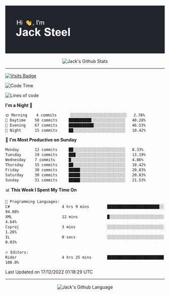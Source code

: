 <p align="center">
  <img align="center" src="https://github.com/JackSteel97/JackSteel97/blob/main/header.png?raw=true" alt="Hi, I'm Jack Steel" /> 
 </p>
<p align="center">
 <img align="center" src="https://github-readme-stats.vercel.app/api?username=jacksteel97&show_icons=true&count_private=true&theme=dracula" alt="Jack's Github Stats" /> 
</p>

<hr/>

[![Visits Badge](https://badges.pufler.dev/visits/JackSteel97/JackSteel97?color=blue&label=Profile%20Visits)](https://github.com/JackSteel97)
<!--START_SECTION:waka-->
![Code Time](http://img.shields.io/badge/Code%20Time-503%20hrs%2022%20mins-blue)

![Lines of code](https://img.shields.io/badge/From%20Hello%20World%20I%27ve%20Written-864%20Thousand%20lines%20of%20code-blue)

**I'm a Night 🦉** 

```text
🌞 Morning    4 commits      ░░░░░░░░░░░░░░░░░░░░░░░░░   2.78% 
🌆 Daytime    58 commits     ██████████░░░░░░░░░░░░░░░   40.28% 
🌃 Evening    67 commits     ███████████░░░░░░░░░░░░░░   46.53% 
🌙 Night      15 commits     ██░░░░░░░░░░░░░░░░░░░░░░░   10.42%

```
📅 **I'm Most Productive on Sunday** 

```text
Monday       12 commits     ██░░░░░░░░░░░░░░░░░░░░░░░   8.33% 
Tuesday      19 commits     ███░░░░░░░░░░░░░░░░░░░░░░   13.19% 
Wednesday    7 commits      █░░░░░░░░░░░░░░░░░░░░░░░░   4.86% 
Thursday     15 commits     ██░░░░░░░░░░░░░░░░░░░░░░░   10.42% 
Friday       30 commits     █████░░░░░░░░░░░░░░░░░░░░   20.83% 
Saturday     30 commits     █████░░░░░░░░░░░░░░░░░░░░   20.83% 
Sunday       31 commits     █████░░░░░░░░░░░░░░░░░░░░   21.53%

```


📊 **This Week I Spent My Time On** 

```text
💬 Programming Languages: 
C#                       4 hrs 9 mins        ███████████████████████░░   94.08% 
XML                      12 mins             █░░░░░░░░░░░░░░░░░░░░░░░░   4.64% 
Csproj                   3 mins              ░░░░░░░░░░░░░░░░░░░░░░░░░   1.26% 
IL                       0 secs              ░░░░░░░░░░░░░░░░░░░░░░░░░   0.03%

🔥 Editors: 
Rider                    4 hrs 25 mins       █████████████████████████   100.0%

```


 Last Updated on 17/12/2022 01:18:29 UTC
<!--END_SECTION:waka-->

<hr/>

<p align="center">
    <img align="center" src="https://github-readme-stats.vercel.app/api/top-langs/?username=jacksteel97&langs_count=10&layout=compact&theme=dracula" alt="Jack's Github Language" /> 
</p>
